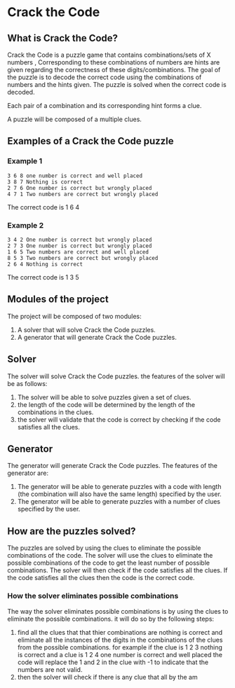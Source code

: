 <!-- this file will be used to create a high level planing document for a project using ChatGPT. 
The project will be able to generate Crack the Code puzzles. 
The project will also be have a Solver that can solve Crack the Code puzzles.
-->


# Crack the Code 
## What is Crack the Code?
Crack the Code is a puzzle game that contains combinations/sets of X numbers , Corresponding to these combinations of numbers are hints are given regarding the correctness of these digits/combinations. The goal of the puzzle is to decode the correct code using the combinations of numbers and the hints given. The puzzle is solved when the correct code is decoded.

Each pair of a combination and its corresponding hint forms a clue. 

A puzzle will be composed of a multiple clues.

## Examples of a Crack the Code puzzle

### Example 1

```
3 6 8 one number is correct and well placed 
3 8 7 Nothing is correct
2 7 6 One number is correct but wrongly placed
4 7 1 Two numbers are correct but wrongly placed
```
The correct code is 1 6 4

### Example 2

```
3 4 2 One number is correct but wrongly placed
2 7 3 One number is correct but wrongly placed
1 6 5 Two numbers are correct and well placed
8 5 3 Two numbers are correct but wrongly placed
2 6 4 Nothing is correct
```

The correct code is 1 3 5


## Modules of the project

The project will be composed of two modules:

1. A solver that will solve Crack the Code puzzles.
2. A generator that will generate Crack the Code puzzles.

## Solver

The solver will solve Crack the Code puzzles.
the features of the solver will be as follows:
1. The solver will be able to solve puzzles given a set of clues.
2. the length of the code will be determined by the length of the combinations in the clues.
3. the solver will validate that the code is correct by checking if the code satisfies all the clues.

## Generator
The generator will generate Crack the Code puzzles. 
The features of the generator are:
1. The generator will be able to generate puzzles with a code with length (the combination will also have the same length) specified by the user.
2. The generator will be able to generate puzzles with a number of clues specified by the user.

## How are the puzzles solved?
The puzzles are solved by using the clues to eliminate the possible combinations of the code. The solver will use the clues to eliminate the possible combinations of the code to get the least number of possible combinations. The solver will then check if the code satisfies all the clues. If the code satisfies all the clues then the code is the correct code. 

### How the solver eliminates possible combinations

The way the solver eliminates possible combinations is by using the clues to eliminate the possible combinations. it will do so by the following steps:
1. find all the clues that that thier combinations are nothing is correct and eliminate all the instances of the digits in the combinations of the clues from the possible combinations.
for example if the clue is 1 2 3 nothing is correct and a clue is 1 2 4 one number is correct and well placed the code will replace the 1 and 2 in the clue with -1 to indicate that the numbers are not valid. 
2. then the solver will check if there is any clue that all by the am